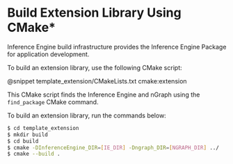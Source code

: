 # Build Extension Library Using CMake*

Inference Engine build infrastructure provides the Inference Engine Package for application development.

To build an extension library, use the following CMake script:

@snippet template_extension/CMakeLists.txt cmake:extension

This CMake script finds the Inference Engine and nGraph using the `find_package` CMake command.

To build an extension library, run the commands below:

```sh
$ cd template_extension
$ mkdir build
$ cd build
$ cmake -DInferenceEngine_DIR=[IE_DIR] -Dngraph_DIR=[NGRAPH_DIR] ../
$ cmake --build .
```
